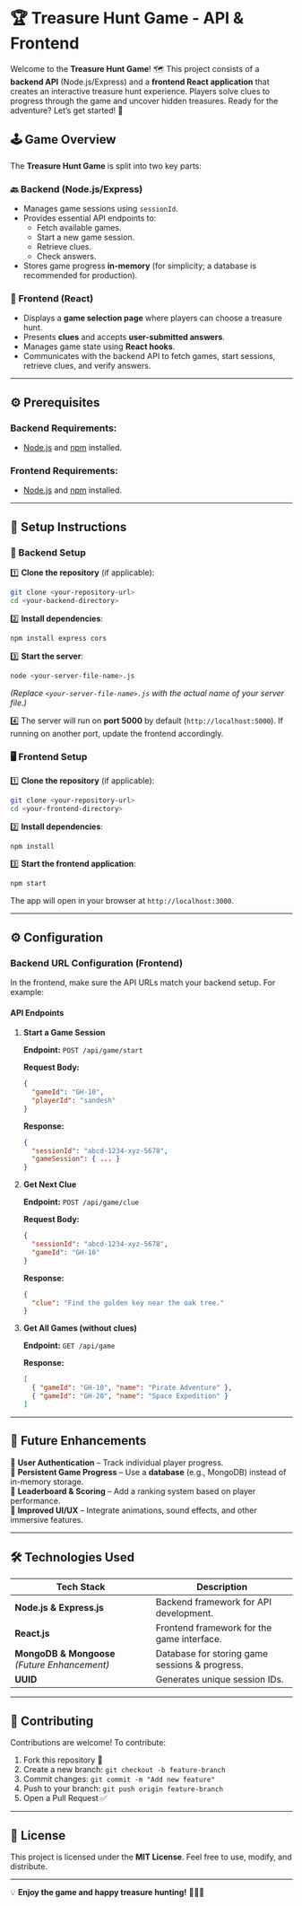 # 🏆 Treasure Hunt Game - API & Frontend

Welcome to the **Treasure Hunt Game**! 🗺️ This project consists of a **backend API** (Node.js/Express) and a **frontend React application** that creates an interactive treasure hunt experience. Players solve clues to progress through the game and uncover hidden treasures. Ready for the adventure? Let’s get started! 🎉

## 🕹️ Game Overview

The **Treasure Hunt Game** is split into two key parts:

### 🔙 Backend (Node.js/Express)
- Manages game sessions using `sessionId`.
- Provides essential API endpoints to:
  - Fetch available games.
  - Start a new game session.
  - Retrieve clues.
  - Check answers.
- Stores game progress **in-memory** (for simplicity; a database is recommended for production).  

### 🎨 Frontend (React)
- Displays a **game selection page** where players can choose a treasure hunt.
- Presents **clues** and accepts **user-submitted answers**.
- Manages game state using **React hooks**.
- Communicates with the backend API to fetch games, start sessions, retrieve clues, and verify answers.

---

## ⚙️ Prerequisites

### Backend Requirements:
- [Node.js](https://nodejs.org/) and [npm](https://www.npmjs.com/) installed.

### Frontend Requirements:
- [Node.js](https://nodejs.org/) and [npm](https://www.npmjs.com/) installed.

---

## 🚀 Setup Instructions

### 🔧 Backend Setup

1️⃣ **Clone the repository** (if applicable):
   ```bash
   git clone <your-repository-url>
   cd <your-backend-directory>
   ```

2️⃣ **Install dependencies**:
   ```bash
   npm install express cors
   ```

3️⃣ **Start the server**:
   ```bash
   node <your-server-file-name>.js
   ```
   _(Replace `<your-server-file-name>.js` with the actual name of your server file.)_

4️⃣ The server will run on **port 5000** by default (`http://localhost:5000`). If running on another port, update the frontend accordingly.

### 🖥️ Frontend Setup

1️⃣ **Clone the repository** (if applicable):
   ```bash
   git clone <your-repository-url>
   cd <your-frontend-directory>
   ```

2️⃣ **Install dependencies**:
   ```bash
   npm install
   ```

3️⃣ **Start the frontend application**:
   ```bash
   npm start
   ```
   The app will open in your browser at `http://localhost:3000`.

---

## ⚙️ Configuration

### **Backend URL Configuration (Frontend)**
In the frontend, make sure the API URLs match your backend setup. For example:

#### API Endpoints

1. **Start a Game Session**

   **Endpoint:** `POST /api/game/start`
   
   **Request Body:**
   ```json
   {
     "gameId": "GH-10",
     "playerId": "sandesh"
   }
   ```
   
   **Response:**
   ```json
   {
     "sessionId": "abcd-1234-xyz-5678",
     "gameSession": { ... }
   }
   ```

2. **Get Next Clue**

   **Endpoint:** `POST /api/game/clue`
   
   **Request Body:**
   ```json
   {
     "sessionId": "abcd-1234-xyz-5678",
     "gameId": "GH-10"
   }
   ```
   
   **Response:**
   ```json
   {
     "clue": "Find the golden key near the oak tree."
   }
   ```

3. **Get All Games (without clues)**

   **Endpoint:** `GET /api/game`

   **Response:**
   ```json
   [
     { "gameId": "GH-10", "name": "Pirate Adventure" },
     { "gameId": "GH-20", "name": "Space Expedition" }
   ]
   ```

---

## 🚀 Future Enhancements
📌 **User Authentication** – Track individual player progress.  
📌 **Persistent Game Progress** – Use a **database** (e.g., MongoDB) instead of in-memory storage.  
📌 **Leaderboard & Scoring** – Add a ranking system based on player performance.  
📌 **Improved UI/UX** – Integrate animations, sound effects, and other immersive features.  

---

## 🛠 Technologies Used

| Tech Stack             | Description                                    |
|------------------------|------------------------------------------------|
| **Node.js & Express.js** | Backend framework for API development.         |
| **React.js**            | Frontend framework for the game interface.     |
| **MongoDB & Mongoose** _(Future Enhancement)_ | Database for storing game sessions & progress. |
| **UUID**                | Generates unique session IDs.                  |

---

## 🤝 Contributing

Contributions are welcome! To contribute:  
1. Fork this repository 🍴  
2. Create a new branch: `git checkout -b feature-branch`  
3. Commit changes: `git commit -m "Add new feature"`  
4. Push to your branch: `git push origin feature-branch`  
5. Open a Pull Request ✅

---

## 📄 License

This project is licensed under the **MIT License**. Feel free to use, modify, and distribute.

---

💡 **Enjoy the game and happy treasure hunting!** 🏴‍☠️✨
```
